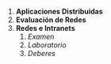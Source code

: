 1. **Aplicaciones Distribuidas**
2. **Evaluación de Redes**
3. **Redes e Intranets**
   1. *Examen*
   2. *Laboratorio*
   3. *Deberes*
